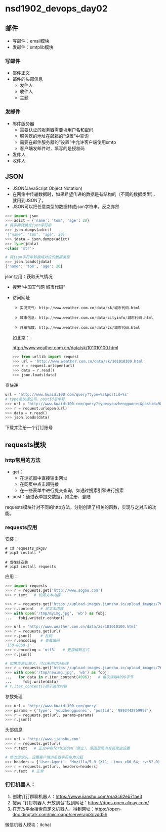 # nsd1902_devops_day02

## 邮件

- 写邮件：email模块
- 发邮件：smtplib模块

### 写邮件

- 邮件正文
- 邮件的头部信息
  - 发件人
  - 收件人
  - 主题

### 发邮件

- 邮件服务器
  - 需要认证的服务器需要填用户名和密码
  - 服务器的地址在邮箱的“设置”中查询
  - 需要在邮件服务器的“设置”中允许客户端使用smtp
  - 客户端发邮件时，填写的是授权码
- 发件人
- 收件人

## JSON

- JSON(JavaScript Object Notation)
- 在网络中传输数据时，如果希望传递的数据是有结构的（不同的数据类型），就用到JSON了。
- JSON可以把任意类型的数据转成json字符串，反之亦然

```python
>>> import json
>>> adict = {'name': 'tom', 'age': 20}
# 将字典转换成json字符串
>>> json.dumps(adict)
'{"name": "tom", "age": 20}'
>>> jdata = json.dumps(adict)
>>> type(jdata)
<class 'str'>

# 将json字符串转换成对应的数据类型
>>> json.loads(jdata)
{'name': 'tom', 'age': 20}
```

json应用：获取天气情况

- 搜索“中国天气网 城市代码”

- 访问网址

  - ```python
    实况天气: http://www.weather.com.cn/data/sk/城市代码.html
    ```

  - ```python
    城市信息: http://www.weather.com.cn/data/cityinfo/城市代码.html
    ```

  - ```python
    详细指数: http://www.weather.com.cn/data/zs/城市代码.html
    ```

  如北京：

  http://www.weather.com.cn/data/sk/101010100.html

  ```python
  >>> from urllib import request
  >>> url = 'http://www.weather.com.cn/data/sk/101010100.html'
  >>> r = request.urlopen(url)
  >>> data = r.read()
  >>> json.loads(data)
  ```

查快递

```python
url = 'http://www.kuaidi100.com/query?type=%s&postid=%s'
# type是快递公司，postid是单号
>>> url = 'http://www.kuaidi100.com/query?type=youzhengguonei&postid=9893442769997'
>>> r = request.urlopen(url)
>>> data = r.read()
>>> json.loads(data)
```

下载并注册一个钉钉账号

## requests模块

### http常用的方法

- get：
  - 在浏览器中直接输出网址
  - 在网页中点击超链接
  - 在一些表单中进行提交查询，如通过搜索引擎进行搜索
- post：通过表单提交数据，如注册、登陆

requests模块针对不同的http方法，分别创建了相关的函数，实现与之对应的功能。

### requests应用

安装：

```shell
# cd requests_pkgs/
# pip3 install *

# 或在线安装
# pip3 install requests
```

应用：

```python
>>> import requests
>>> r = requests.get('http://www.sogou.com')
>>> r.text   # 访问文本内容

>>> r = requests.get('https://upload-images.jianshu.io/upload_images/7610279-f4563d12e2cc2c14.jpg')
>>> r.content   # 非文本内容
>>> with open('/tmp/myimg.jpg', 'wb') as fobj:
...   fobj.write(r.content)

>>> url = 'http://www.weather.com.cn/data/zs/101010100.html'
>>> r = requests.get(url)
>>> r.json()    # 乱码
>>> r.encoding  # 查看编码
'ISO-8859-1'
>>> r.encoding = 'utf8'   # 更换编码方式
>>> r.json()

# 如果资源比较大，可以采用切分处理
>>> r = requests.get('https://upload-images.jianshu.io/upload_images/7610279-f4563d12e2cc2c14.jpg')
>>> with open('/tmp/newimg.jpg', 'wb') as fobj:
...   for data in r.iter_content(4096):   # 每次读取4096字节
...     fobj.write(data)
# r.iter_content()用于迭代内容
```

参数处理

```python
>>> url = 'http://www.kuaidi100.com/query'
>>> params = {'type': 'youzhengguonei', 'postid': '9893442769997'}
>>> r = requests.get(url, params=params)
>>> r.json()
```

头部信息

```python
>>> url = 'http://www.jianshu.com'
>>> r = requests.get(url)
>>> r.text   # 正文中有forbidden（禁止），原因是简书有反爬虫设置

# 修改请求头，设置客户端浏览器字符串为火狐
>>> headers = {'User-Agent': 'Mozilla/5.0 (X11; Linux x86_64; rv:52.0) Gecko/20100101 Firefox/52.0'}
>>> r = requests.get(url, headers=headers)
>>> r.text  # 正常
```

### 钉钉机器人：

1. 创建钉钉群聊机器人：https://www.jianshu.com/p/a3c62eb71ae3
2. 搜索 “钉钉机器人 开放到台”找到网址：https://docs.open.alipay.com/
3. 在开放平台搜索自定义机器人，得到网址：https://open-doc.dingtalk.com/microapp/serverapi3/iydd5h

微信机器人模块：itchat









